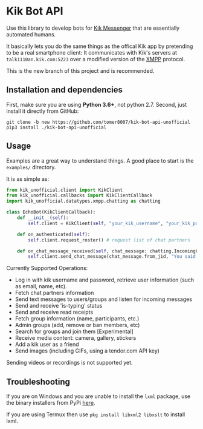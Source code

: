 # Kik Bot API #
Use this library to develop bots for [Kik Messenger](https://www.kik.com) that are essentially automated humans.

It basically lets you do the same things as the offical Kik app by pretending to be a real smartphone client: It communicates with Kik's servers at `talk1110an.kik.com:5223` over a modified version of the [XMPP](https://xmpp.org/about/technology-overview.html) protocol.

This is the new branch of this project and is recommended.
## Installation and dependencies ##
First, make sure you are using **Python 3.6+**, not python 2.7. Second, just install it directly from GitHub:
```
git clone -b new https://github.com/tomer8007/kik-bot-api-unofficial
pip3 install ./kik-bot-api-unofficial
```
## Usage ##
Examples are a great way to understand things. A good place to start is the `examples/` directory. 

It is as simple as:
```python
from kik_unofficial.client import KikClient
from kik_unofficial.callbacks import KikClientCallback
import kik_unofficial.datatypes.xmpp.chatting as chatting

class EchoBot(KikClientCallback):
    def __init__(self):
        self.client = KikClient(self, "your_kik_username", "your_kik_password")

    def on_authenticated(self):
        self.client.request_roster() # request list of chat partners

    def on_chat_message_received(self, chat_message: chatting.IncomingChatMessage):
        self.client.send_chat_message(chat_message.from_jid, "You said \"" + chat_message.body + "\"!")
```
Currently Supported Operations:
- Log in with kik username and password, retrieve user information (such as email, name, etc).
- Fetch chat partners information
- Send text messages to users/groups and listen for incoming messages
- Send and receive 'is-typing' status
- Send and receive read receipts
- Fetch group information (name, participants, etc.)
- Admin groups (add, remove or ban members, etc)
- Search for groups and join them [Experimental]
- Receive media content: camera, gallery, stickers
- Add a kik user as a friend
- Send images (including GIFs, using a tendor.com API key)

Sending videos or recordings is not supported yet.

## Troubleshooting
If you are on Windows and you are unable to install the `lxml` package, use the binary installers from PyPi [here](https://pypi.python.org/pypi/lxml/3.3.5#downloads).

If you are using Termux then use `pkg install libxml2 libxslt` to install lxml.
